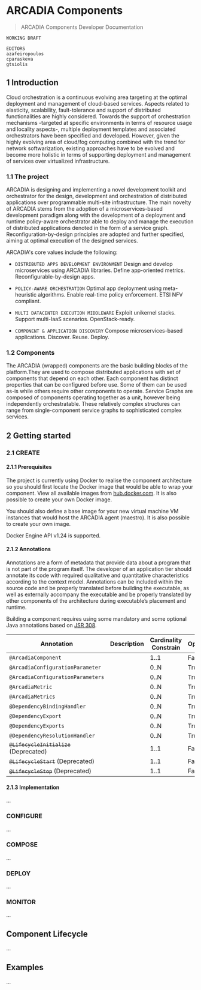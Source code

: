 # ARCADIA Components
> ARCADIA Components Developer Documentation

```
WORKING DRAFT
```

```
EDITORS
azafeiropoulos
cparaskeva
gtsiolis
```

## 1 Introduction

Cloud orchestration is a continuous evolving area targeting at the optimal deployment and management of cloud-based services. Aspects related to elasticity, scalability, fault-tolerance and support of distributed functionalities are highly considered. Towards the support of orchestration mechanisms -targeted at specific environments in terms of resource usage and locality aspects-, multiple deployment templates and associated orchestrators have been specified and developed. However, given the highly evolving area of cloud/fog computing combined with the trend for network softwarization, existing approaches have to be evolved and become more holistic in terms of supporting deployment and management of services over virtualized infrastructure.

### 1.1 The project

ARCADIA is designing and implementing a novel development toolkit and orchestrator for the design, development and orchestration of distributed applications over programmable multi-site infrastructure. The main novelty of ARCADIA stems from the adoption of a microservices-based development paradigm along with the development of a deployment and runtime policy-aware orchestrator able to deploy and manage the execution of distributed applications denoted in the form of a service graph. Reconfiguration-by-design principles are adopted and further specified, aiming at optimal execution of the designed services.

ARCADIA's core values include the following:

 - `DISTRIBUTED APPS DEVELOPMENT ENVIRONMENT` Design and develop microservices using ARCADIA libraries. Define app-oriented metrics. Reconfigurable-by-design apps.

 - `POLICY-AWARE ORCHESTRATION` Optimal app deployment using meta-heuristic algorithms. Enable real-time policy enforcement. ETSI NFV compliant.

 - `MULTI DATACENTER EXECUTION MIDDLEWARE` Exploit unikernel stacks. Support multi-IaaS scenarios. OpenStack-ready.

 - `COMPONENT & APPLICATION DISCOVERY` Compose microservices-based applications. Discover. Reuse. Deploy.

### 1.2 Components

The ARCADIA (wrapped) components are the basic building blocks of the platform.They are used to compose distributed applications with set of components that depend on each other. Each component has distinct properties that can be configured before use. Some of them can be used as-is while others require other components to operate. Service Graphs are composed of components operating together as a unit, however being independently orchestratable. These relatively complex structures can range from single-component service graphs to sophisticated complex services.

## 2 Getting started

### 2.1 CREATE

#### 2.1.1 Prerequisites

The project is currently using Docker to realise the component architecture so you should first locate the Docker image that would be able to wrap your component. View all available images from [hub.docker.com](https://hub.docker.com/). It is also possible to create your own Docker image.

You should also define a base image for your new virtual machine VM instances that would host the ARCADIA agent (maestro). It is also possible to create your own image.

Docker Engine API v1.24 is supported.

#### 2.1.2 Annotations
Annotations are a form of metadata that provide data about a program that is not part of the program itself. The developer of an application tier should annotate its code with required qualitative and quantitative characteristics according to the context model. Annotations can be included within the source code and be properly translated before building the executable, as well as externally accompany the executable and be properly translated by other components of the architecture during executable’s placement and runtime.

Building a component requires using some mandatory and some optional Java annotations based on [JSR 308](https://jcp.org/en/jsr/detail?id=308).

| Annotation                        | Description | Cardinality Constrain | Optional |
|-----------------------------------|-------------|----------------------|----------|
| `@ArcadiaComponent`               |             | 1..1                 | False    |
| `@ArcadiaConfigurationParameter`  |             | 0..N                 | True     |
| `@ArcadiaConfigurationParameters` |             | 0..N                 | True     |
| `@ArcadiaMetric`                  |             | 0..N                 | True     |
| `@ArcadiaMetrics`                 |             | 0..N                 | True     |
| `@DependencyBindingHandler`       |             | 0..N                 | True     |
| `@DependencyExport`               |             | 0..N                 | True     |
| `@DependencyExports`              |             | 0..N                 | True     |
| `@DependencyResolutionHandler`    |             | 0..N                 | True     |
| ~~`@LifecycleInitialize`~~ (Deprecated)             |             | 1..1                 | False    |
| ~~`@LifecycleStart`~~ (Deprecated)                 |             | 1..1                 | False    |
| ~~`@LifecycleStop`~~ (Deprecated)                  |             | 1..1                 | False    |

#### 2.1.3 Implementation

...

### CONFIGURE

...

### COMPOSE

...

### DEPLOY

...

### MONITOR

...

## Component Lifecycle

...

## Examples

...
